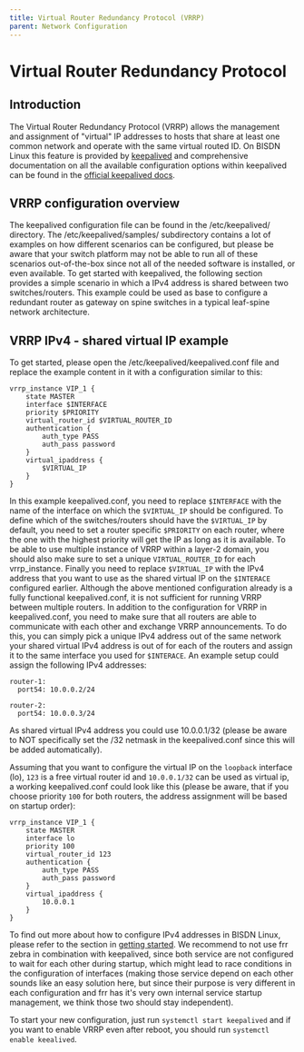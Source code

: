 ```yaml
---
title: Virtual Router Redundancy Protocol (VRRP)
parent: Network Configuration
---
```


# Virtual Router Redundancy Protocol

## Introduction

The Virtual Router Redundancy Protocol (VRRP) allows the management and
assignment of "virtual" IP addresses to hosts that share at least one common
network and operate with the same virtual routed ID. On BISDN Linux this feature
is provided by [keepalived](https://github.com/acassen/keepalived) and
comprehensive documentation on all the available configuration options within
keepalived can be found in the [official keepalived docs](https://keepalived.readthedocs.io/en/latest/configuration_synopsis.html).

## VRRP configuration overview

The keepalived configuration file can be found in the /etc/keepalived/
directory. The /etc/keepalived/samples/ subdirectory contains a lot of examples
on how different scenarios can be configured, but please be aware that your
switch platform may not be able to run all of these scenarios out-of-the-box
since not all of the needed software is installed, or even available. To get
started with keepalived, the following section provides a simple scenario in
which a IPv4 address is shared between two switches/routers. This example could
be used as base to configure a redundant router as gateway on spine switches in
a typical leaf-spine network architecture.

## VRRP IPv4 - shared virtual IP example

To get started, please open the /etc/keepalived/keepalived.conf file and replace
the example content in it with a configuration similar to this:

```
vrrp_instance VIP_1 {
    state MASTER
    interface $INTERFACE
    priority $PRIORITY
    virtual_router_id $VIRTUAL_ROUTER_ID
    authentication {
        auth_type PASS
        auth_pass password
    }
    virtual_ipaddress {
        $VIRTUAL_IP
    }
}
```

In this example keepalived.conf, you need to replace `$INTERFACE` with the
name of the interface on which the `$VIRTUAL_IP` should be configured. To
define which of the switches/routers should have the `$VIRTUAL_IP` by
default, you need to set a router specific `$PRIORITY` on each router,
where the one with the highest priority will get the IP as long as it is
available. To be able to use multiple instance of VRRP within a layer-2 domain,
you should also make sure to set a unique `VIRTUAL_ROUTER_ID` for each
vrrp_instance. Finally you need to replace `$VIRTUAL_IP` with the IPv4
address that you want to use as the shared virtual IP on the `$INTERACE`
configured earlier.
Although the above mentioned configuration already is a fully functional
keepalived.conf, it is not sufficient for running VRRP between multiple routers.
In addition to the configuration for VRRP in keepalived.conf, you need to make
sure that all routers are able to communicate with each other and exchange VRRP
announcements. To do this, you can simply pick a unique IPv4 address out of the
same network your shared virtual IPv4 address is out of for each of the routers
and assign it to the same interface you used for `$INTERACE`.
An example setup could assign the following IPv4 addresses:

```
router-1:
  port54: 10.0.0.2/24

router-2:
  port54: 10.0.0.3/24
```

As shared virtual IPv4 address you could use 10.0.0.1/32 (please be aware to NOT
specifically set the /32 netmask in the keepalived.conf since this will be added
automatically).

Assuming that you want to configure the virtual IP on the `loopback` interface
(lo), `123` is a free virtual router id and `10.0.0.1/32` can be used as virtual
ip, a working keepalived.conf could look like this (please be aware, that if you
choose priority `100` for both routers, the address assignment will be based on
startup order):

```
vrrp_instance VIP_1 {
    state MASTER
    interface lo
    priority 100
    virtual_router_id 123
    authentication {
        auth_type PASS
        auth_pass password
    }
    virtual_ipaddress {
        10.0.0.1
    }
}
```

To find out more about how to configure IPv4 addresses in BISDN Linux, please
refer to the section in [getting started](https://docs.bisdn.de/getting_started/basic_networking.html#persisting-network-configuration-with-systemd-networkd).
We recommend to not use frr zebra in combination with keepalived, since both
service are not configured to wait for each other during startup, which might
lead to race conditions in the configuration of interfaces (making those service
depend on each other sounds like an easy solution here, but since their purpose
is very different in each configuration and frr has it's very own internal
service startup management, we think those two should stay independent).

To start your new configuration, just run `systemctl start keepalived` and if
you want to enable VRRP even after reboot, you should run `systemctl enable
keealived`.
